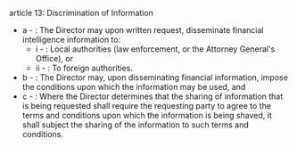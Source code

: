 article 13: Discrimination of Information

<ul>
			<li>a - : The Director may upon written request, disseminate financial intelligence information to:<ul>
						<li>i - : Local authorities (law enforcement, or the Attorney General&#39;s Office), or<ul>
						</ul></li>						<li>ii - : To foreign authorities.<ul>
						</ul></li>			</ul></li>			<li>b - : The Director may, upon disseminating financial information, impose the conditions upon which the information may be used, and<ul>
			</ul></li>			<li>c - : Where the Director determines that the sharing of information that is being requested shall require the requesting party to agree to the terms and conditions upon which the information is being shaved, it shall subject the sharing of the information to such terms and conditions.<ul>
			</ul></li></ul>